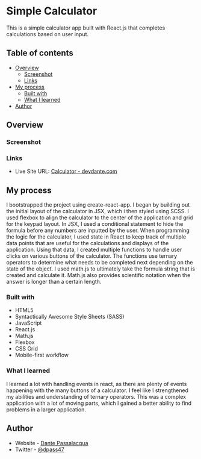 # Simple Calculator

This is a simple calculator app built with React.js that completes calculations based on user input.

## Table of contents

-   [Overview](#overview)
    -   [Screenshot](#screenshot)
    -   [Links](#links)
-   [My process](#my-process)
    -   [Built with](#built-with)
    -   [What I learned](#what-i-learned)
-   [Author](#author)

## Overview

### Screenshot

### Links

-   Live Site URL: [Calculator - devdante.com](https://calculator.devdante.com)

## My process

I bootstrapped the project using create-react-app. I began by building out the initial layout of the calculator in JSX, which i then styled using SCSS. I used flexbox to align the calculator to the center of the application and grid for the keypad layout. In JSX, I used a conditional statement to hide the formula before any numbers are inputted by the user. When programming the logic for the calculator, I used state in React to keep track of multiple data points that are useful for the calculations and displays of the application. Using that data, I created multiple functions to handle user clicks on various buttons of the calculator. The functions use ternary operators to determine what needs to be completed next depending on the state of the object. I used math.js to ultimately take the formula string that is created and calculate it. Math.js also provides scientific notation when the answer is longer than a certain length.

### Built with

-   HTML5
-   Syntactically Awesome Style Sheets (SASS)
-   JavaScript
-   React.js
-   Math.js
-   Flexbox
-   CSS Grid
-   Mobile-first workflow

### What I learned

I learned a lot with handling events in react, as there are plenty of events happening with the many buttons of a calculator. I feel like I strengthened my abilities and understanding of ternary operators. This was a complex application with a lot of moving parts, which I gained a better ability to find problems in a larger application.

## Author

-   Website - [Dante Passalacqua](https://www.devdante.com)
-   Twitter - [@dpass47](https://www.twitter.com/dpass47)
